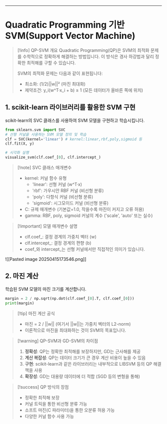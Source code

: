 
---
# Quadratic Programming 기반 SVM(Support Vector Machine)

> [!info] QP-SVM 개요
> Quadratic Programming(QP)은 SVM의 최적화 문제를 수학적으로 정확하게 해결하는 방법입니다. 이 방식은 경사 하강법과 달리 정확한 최적해를 구할 수 있습니다.
>
> SVM의 최적화 문제는 다음과 같이 표현됩니다:
> - 최소화: (1/2)||w||² (마진 최대화)
> - 제약조건: y_i(w^T·x_i + b) ≥ 1 (모든 데이터가 올바른 쪽에 위치)

## 1. scikit-learn 라이브러리를 활용한 SVM 구현
scikit-learn의 SVC 클래스를 사용하여 SVM 모델을 구현하고 학습시킵니다.

```python
from sklearn.svm import SVC
# 선형 커널을 사용하는 SVM 모델 정의 및 학습
clf = SVC(kernel='linear') # kernel:linear,rbf,poly,sigmoid 등
clf.fit(X, y)

# 시각화 실행
visualize_svm(clf.coef_[0], clf.intercept_)
```

> [!note] SVC 클래스 매개변수
> - kernel: 커널 함수 유형
>   - 'linear': 선형 커널 (w^T·x)
>   - 'rbf': 가우시안 RBF 커널 (비선형 분류)
>   - 'poly': 다항식 커널 (비선형 분류)
>   - 'sigmoid': 시그모이드 커널 (비선형 분류)
> - C: 규제 매개변수 (기본값=1.0, 작을수록 마진이 커지고 오류 허용)
> - gamma: RBF, poly, sigmoid 커널의 계수 ('scale', 'auto' 또는 실수)

> [!important] 모델 매개변수 설명
> - clf.coef_: 결정 경계의 가중치 벡터 (w)
> - clf.intercept_: 결정 경계의 편향 (b)
> - coef_와 intercept_는 선형 커널에서만 직접적인 의미가 있습니다.

![[Pasted image 20250415173546.png]]

## 2. 마진 계산
학습된 SVM 모델의 마진 크기를 계산합니다.

```python
margin = 2 / np.sqrt(np.dot(clf.coef_[0].T, clf.coef_[0]))
print(margin)
```

> [!tip] 마진 계산 공식
> - 마진 = 2 / ||w|| (여기서 ||w||는 가중치 벡터의 L2-norm)
> - 이론적으로 마진을 최대화하는 것이 SVM의 목표입니다.

> [!warning] QP-SVM과 GD-SVM의 차이점
> 1. **정확성**: QP는 정확한 최적해를 보장하지만, GD는 근사해를 제공
> 2. **계산 복잡성**: QP는 데이터 크기가 큰 경우 계산 비용이 높을 수 있음
> 3. **구현**: scikit-learn과 같은 라이브러리는 내부적으로 LIBSVM 등의 QP 해결책을 사용
> 4. **확장성**: GD는 대용량 데이터에 더 적합 (SGD 등의 변형을 통해)

> [!success] QP 방식의 장점
> - 정확한 최적해 보장
> - 커널 트릭을 통한 비선형 분류 가능
> - 소프트 마진(C 파라미터)을 통한 오분류 허용 가능
> - 다양한 커널 함수 사용 가능
